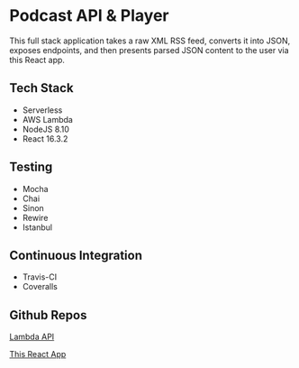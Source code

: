 # Podcast API & Player

This full stack application takes a raw XML RSS feed, converts it into JSON, exposes
endpoints, and then presents parsed JSON content to the user via this React app.

## Tech Stack
* Serverless
* AWS Lambda
* NodeJS 8.10
* React 16.3.2

## Testing
* Mocha
* Chai
* Sinon
* Rewire
* Istanbul

## Continuous Integration
* Travis-CI
* Coveralls

## Github Repos

[Lambda API](https://github.com/dwats/lambda-unofficial-mbmbam-api)

[This React App](https://github.com/dwats/react-personal-site)
